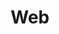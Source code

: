 ---
pathTitle: 'Web'
title: 'Web'
description: 'Nulla non eu commodo id sint proident elit laborum quis enim pariatur sint. Ut ad laboris non commodo veniam sit ex veniam reprehenderit aliquip sint. Cupidatat magna aliqua reprehenderit velit ex ullamco officia consequat in.'
design: 1
iconPath: './web.png'
---